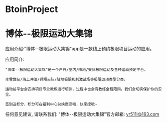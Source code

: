 # BtoinProject
# 博体--极限运动大集锦

  应用介绍:"博体--极限运动大集锦"app是一款线上预约极限项目运动的应用。

  应用简介:

    "博体--极限运动大集锦"是一个户外/室内/陆地/天际极限运动及各种运动预定平台。
    
    冰雪世纪/海上冲浪/翱翔天际/陆地极限和刺激战场等极限运动类型分类。
    
    运动前平台会安排项目专业教练进行培训，过程中也会有教练全程陪同。我们会切实保护你的安全。
    
    签到送积分，积分可在福利中心兑换商品哦，快来撩哦~
       
  任何意见建议, 请联系我们: 
  "博体--极限运动大集锦"官方邮箱: vr511l@163.com
